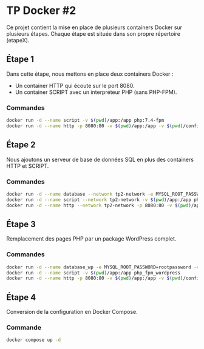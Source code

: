 
# TP Docker #2

Ce projet contient la mise en place de plusieurs containers Docker sur plusieurs étapes. Chaque étape est située dans son propre répertoire (etapeX).

## Étape 1

Dans cette étape, nous mettons en place deux containers Docker : 
- Un container HTTP qui écoute sur le port 8080.
- Un container SCRIPT avec un interpréteur PHP (sans PHP-FPM).

### Commandes

```bash
docker run -d --name script -v $(pwd)/app:/app php:7.4-fpm
docker run -d --name http -p 8080:80 -v $(pwd)/app:/app -v $(pwd)/config/nginx.conf:/etc/nginx/conf.d/default.conf --link script nginx:latest
```

## Étape 2

Nous ajoutons un serveur de base de données SQL en plus des containers HTTP et SCRIPT.

### Commandes

```bash
docker run -d --name database --network tp2-network -e MYSQL_ROOT_PASSWORD=rootpassword -e MYSQL_DATABASE=wordpress -p 3306:3306 mysql:8.0
docker run -d --name script --network tp2-network -v $(pwd)/app:/app php_fpm_custom
docker run -d --name http --network tp2-network -p 8080:80 -v $(pwd)/app:/app -v $(pwd)/config/nginx.conf:/etc/nginx/conf.d/default.conf nginx:latest
```

## Étape 3

Remplacement des pages PHP par un package WordPress complet.

### Commandes

```bash
docker run -d --name database_wp -e MYSQL_ROOT_PASSWORD=rootpassword -e MYSQL_DATABASE=wordpress -p 3306:3306 mysql:8.0
docker run -d --name script -v $(pwd)/app:/app php_fpm_wordpress
docker run -d --name http -p 8080:80 -v $(pwd)/app:/app -v $(pwd)/config/nginx.conf:/etc/nginx/conf.d/default.conf --link script --link database_wp nginx:latest
```

## Étape 4

Conversion de la configuration en Docker Compose.

### Commande

```bash
docker compose up -d
```
